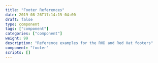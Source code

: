 ```yaml
---
title: "Footer References"
date: 2019-08-26T17:14:15-04:00
draft: false
type: component
tags: ["component"]
categories: ["component"]
weight: 99
description: "Reference examples for the RHD and Red Hat footers"
component: "footer"
scripts: []
---
```

